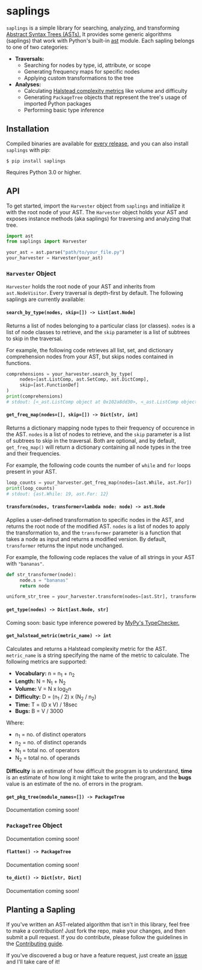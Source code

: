 # saplings

`saplings` is a simple library for searching, analyzing, and transforming [Abstract Syntax Trees (ASTs).](https://en.wikipedia.org/wiki/Abstract_syntax_tree) It provides some generic algorithms (saplings) that work with Python's built-in [ast](https://docs.python.org/3/library/ast.html) module. Each sapling belongs to one of two categories:
* __Traversals:__
  * Searching for nodes by type, id, attribute, or scope
  * Generating frequency maps for specific nodes
  * Applying custom transformations to the tree
* __Analyses:__
  * Calculating [Halstead complexity metrics](https://en.wikipedia.org/wiki/Halstead_complexity_measures) like volume and difficulty
  * Generating `PackageTree` objects that represent the tree's usage of imported Python packages
  * Performing basic type inference

## Installation

Compiled binaries are available for [every release](https://github.com/shobrook/saplings/releases), and you can also install `saplings` with pip:

`$ pip install saplings`

Requires Python 3.0 or higher.

## API

To get started, import the `Harvester` object from `saplings` and initialize it with the root node of your AST. The `Harvester` object holds your AST and exposes instance methods (aka saplings) for traversing and analyzing that tree.

```python
import ast
from saplings import Harvester

your_ast = ast.parse("path/to/your_file.py")
your_harvester = Harvester(your_ast)
```

### `Harvester` Object

`Harvester` holds the root node of your AST and inherits from `ast.NodeVisitor`. Every traversal is depth-first by default. The following saplings are currently available:

#### `search_by_type(nodes, skip=[]) -> List[ast.Node]`

Returns a list of nodes belonging to a particular class (or classes). `nodes` is a list of node classes to retrieve, and the `skip` parameter is a list of subtrees to skip in the traversal.

For example, the following code retrieves all list, set, and dictionary comprehension nodes from your AST, but skips nodes contained in functions.

```python
comprehensions = your_harvester.search_by_type(
     nodes=[ast.ListComp, ast.SetComp, ast.DictComp],
     skip=[ast.FunctionDef]
)
print(comprehensions)
# stdout: [<_ast.ListComp object at 0x102a8dd30>, <_ast.ListComp object at 0x102b1a128>, <_ast.DictComp object at 0x102c2b142>]
```

#### `get_freq_map(nodes=[], skip=[]) -> Dict[str, int]`

Returns a dictionary mapping node types to their frequency of occurence in the AST. `nodes` is a list of nodes to retrieve, and the `skip` parameter is a list of subtrees to skip in the traversal. Both are optional, and by default, `get_freq_map()` will return a dictionary containing all node types in the tree and their frequencies.

For example, the following code counts the number of `while` and `for` loops present in your AST.

```python
loop_counts = your_harvester.get_freq_map(nodes=[ast.While, ast.For])
print(loop_counts)
# stdout: {ast.While: 19, ast.For: 12}
```

#### `transform(nodes, transformer=lambda node: node) -> ast.Node`

Applies a user-defined transformation to specific nodes in the AST, and returns the root node of the modified AST. `nodes` is a list of nodes to apply the transformation to, and the `transformer` parameter is a function that takes a node as input and returns a modified version. By default, `transformer` returns the input node unchanged.

For example, the following code replaces the value of all strings in your AST with `"bananas"`.

```python
def str_transformer(node):
     node.s = "bananas"
     return node

uniform_str_tree = your_harvester.transform(nodes=[ast.Str], transformer=str_transformer)
```
<!--You can also chain these functions-->

#### `get_type(nodes) -> Dict[ast.Node, str]`

Coming soon: basic type inference powered by [MyPy's TypeChecker.](https://github.com/python/mypy/blob/master/mypy/checker.py)

#### `get_halstead_metric(metric_name) -> int`

Calculates and returns a Halstead complexity metric for the AST. `metric_name` is a string specifying the name of the metric to calculate. The following metrics are supported:
* __Vocabulary:__ n = n<sub>1</sub> + n<sub>2</sub>
* __Length:__ N = N<sub>1</sub> + N<sub>2</sub>
* __Volume:__ V = N x log<sub>2</sub>n
* __Difficulty:__ D = (n<sub>1</sub> / 2) x (N<sub>2</sub> / n<sub>2</sub>)
* __Time:__ T = (D x V) / 18sec
* __Bugs:__ B = V / 3000

Where:
* n<sub>1</sub> = no. of distinct operators
* n<sub>2</sub> = no. of distinct operands
* N<sub>1</sub> = total no. of operators
* N<sub>2</sub> = total no. of operands

__Difficulty__ is an estimate of how difficult the program is to understand, __time__ is an estimate of how long it might take to write the program, and the __bugs__ value is an estimate of the no. of errors in the program.
<!--For example,--> 

#### `get_pkg_tree(module_names=[]) -> PackageTree`

Documentation coming soon!
<!--(See below for more details)-->

### `PackageTree` Object

Documentation coming soon!

#### `flatten() -> PackageTree`

Documentation coming soon!

#### `to_dict() -> Dict[str, Dict]`

Documentation coming soon!

## Planting a Sapling

If you've written an AST-related algorithm that isn't in this library, feel free to make a contribution! Just fork the repo, make your changes, and then submit a pull request. If you do contribute, please follow the guidelines in the [Contributing guide](https://github.com/alichtman/saplings/blob/master/CONTRIBUTING.md). <!--Give actual instructions for where in the file you should contribute-->

If you've discovered a bug or have a feature request, just create an [issue](https://github.com/shobrook/saplings/issues/new) and I'll take care of it!
